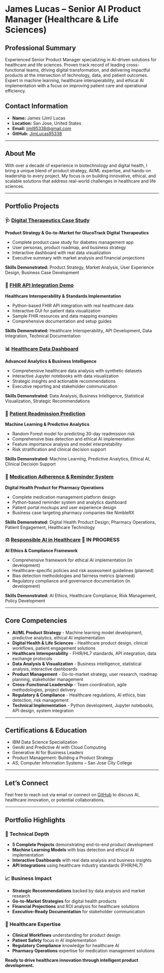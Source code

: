# James Lucas – Senior AI Product Manager (Healthcare & Life Sciences)

## Professional Summary
Experienced Senior Product Manager specializing in AI-driven solutions for healthcare and life sciences. Proven track record of leading cross-functional teams, driving digital transformation, and delivering impactful products at the intersection of technology, data, and patient outcomes. Expert in machine learning, healthcare interoperability, and ethical AI implementation with a focus on improving patient care and operational efficiency.

## Contact Information
- **Name:** James (Jim) Lucas
- **Location:** San Jose, United States
- **Email:** jiml95338@gmail.com
- **GitHub:** [JimLucas95338](https://github.com/JimLucas95338)

---

## About Me
With over a decade of experience in biotechnology and digital health, I bring a unique blend of product strategy, AI/ML expertise, and hands-on leadership to every project. My focus is on building innovative, ethical, and scalable solutions that address real-world challenges in healthcare and life sciences.

---

## Portfolio Projects

### 🩺 [Digital Therapeutics Case Study](./Digital-Therapeutics-Case-Study/)
**Product Strategy & Go-to-Market for GlucoTrack Digital Therapeutics**
- Complete product case study for diabetes management app
- User personas, product roadmap, and business strategy
- Interactive dashboard with real data visualization
- Executive summary with market analysis and financial projections

**Skills Demonstrated:** Product Strategy, Market Analysis, User Experience Design, Business Case Development

### 🔗 [FHIR API Integration Demo](./FHIR-API-Integration-Demo/)
**Healthcare Interoperability & Standards Implementation**
- Python-based FHIR API integration with real healthcare data
- Interactive GUI for patient data visualization
- Sample FHIR resources and data mapping examples
- Comprehensive documentation and setup guides

**Skills Demonstrated:** Healthcare Interoperability, API Development, Data Integration, Technical Documentation

### 📊 [Healthcare Data Dashboard](./Healthcare-Data-Dashboard/)
**Advanced Analytics & Business Intelligence**
- Comprehensive healthcare data analysis with synthetic datasets
- Interactive Jupyter notebooks with data visualization
- Strategic insights and actionable recommendations
- Executive reporting and stakeholder communication

**Skills Demonstrated:** Data Analysis, Business Intelligence, Statistical Visualization, Strategic Recommendations

### 🤖 [Patient Readmission Prediction](./Patient-Readmission-Prediction/)
**Machine Learning & Predictive Analytics**
- Random Forest model for predicting 30-day readmission risk
- Comprehensive bias detection and ethical AI implementation
- Feature importance analysis and model interpretability
- Risk stratification and clinical decision support

**Skills Demonstrated:** Machine Learning, Predictive Analytics, Ethical AI, Clinical Decision Support

### 💊 [Medication Adherence & Reminder System](./Medication-Adherence-System/)
**Digital Health Product for Pharmacy Operations**
- Complete medication management platform design
- Python-based reminder system and analytics dashboard
- Patient portal mockups and user experience design
- Business case targeting pharmacy companies like NimbleRX

**Skills Demonstrated:** Digital Health Product Design, Pharmacy Operations, Patient Engagement, Healthcare Technology

### ⚖️ [Responsible AI in Healthcare](./Responsible-AI-in-Healthcare/) 🚧 **IN PROGRESS**
**AI Ethics & Compliance Framework**
- Comprehensive framework for ethical AI implementation (in development)
- Healthcare-specific policies and risk assessment guidelines (planned)
- Bias detection methodologies and fairness metrics (planned)
- Regulatory compliance and governance documentation (in development)

**Skills Demonstrated:** AI Ethics, Healthcare Compliance, Risk Management, Policy Development

---

## Core Competencies
- **AI/ML Product Strategy** - Machine learning model development, predictive analytics, ethical AI implementation
- **Digital Health & Life Sciences** - Healthcare product design, clinical workflows, patient engagement solutions
- **Healthcare Interoperability** - FHIR/HL7 standards, API integration, data exchange protocols
- **Data Analysis & Visualization** - Business intelligence, statistical analysis, interactive dashboards
- **Product Management** - Go-to-market strategy, user research, roadmap planning, stakeholder management
- **Cross-Functional Leadership** - Team coordination, agile methodologies, project delivery
- **Regulatory & Compliance** - Healthcare regulations, AI ethics, bias detection, risk management
- **Technical Implementation** - Python development, Jupyter notebooks, API design, system integration

---

## Certifications & Education
- IBM Data Science Specialization
- GenAI and Predictive AI with Cloud Computing
- Generative AI for Business Leaders
- Product Management: Building a Product Strategy
- AS, Computer Information Systems – San Jose City College

---

## Let’s Connect
Feel free to reach out via email or connect on [GitHub](https://github.com/JimLucas95338) to discuss AI, healthcare innovation, or potential collaborations.

---

## Portfolio Highlights

### 🎯 **Technical Depth**
- **5 Complete Projects** demonstrating end-to-end product development
- **Machine Learning Models** with bias detection and ethical AI implementation
- **Interactive Dashboards** with real data analysis and business insights
- **API Integrations** using healthcare industry standards (FHIR/HL7)

### 📈 **Business Impact**
- **Strategic Recommendations** backed by data analysis and market research
- **Go-to-Market Strategies** for digital health products
- **Financial Projections** and ROI analysis for healthcare solutions
- **Executive-Ready Documentation** for stakeholder communication

### 🏥 **Healthcare Expertise**
- **Clinical Workflows** understanding for product design
- **Patient Safety** focus in AI implementation
- **Regulatory Compliance** knowledge for healthcare AI
- **Pharmacy Operations** expertise for medication management solutions

**Ready to drive healthcare innovation through intelligent product development.**
